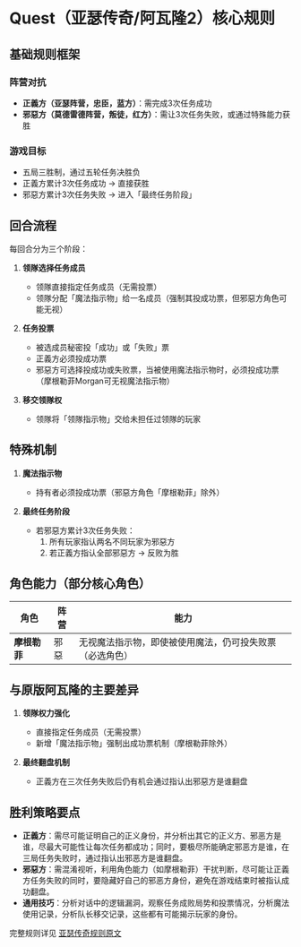 # Quest（亚瑟传奇/阿瓦隆2）核心规则

## 基础规则框架

### 阵营对抗
- **正義方（亚瑟阵营，忠臣，蓝方）**：需完成3次任务成功
- **邪惡方（莫德雷德阵营，叛徒，红方）**：需让3次任务失败，或通过特殊能力获胜

### 游戏目标
- 五局三胜制，通过五轮任务决胜负
- 正義方累计3次任务成功 → 直接获胜
- 邪惡方累计3次任务失败 → 进入「最终任务阶段」

## 回合流程
每回合分为三个阶段：
1. **领隊选择任务成员**
   - 领隊直接指定任务成员（无需投票）
   - 领隊分配「魔法指示物」给一名成员（强制其投成功票，但邪惡方角色可能无视）

2. **任务投票**
   - 被选成员秘密投「成功」或「失败」票
   - 正義方必须投成功票
   - 邪惡方可选择投成功或失败票，当被使用魔法指示物时，必须投成功票（摩根勒菲Morgan可无视魔法指示物）

3. **移交领隊权**
   - 领隊将「领隊指示物」交给未担任过领隊的玩家

## 特殊机制
1. **魔法指示物**
   - 持有者必须投成功票（邪惡方角色「摩根勒菲」除外）

2. **最终任务阶段**
   - 若邪惡方累计3次任务失败：
     1. 所有玩家指认两名不同玩家为邪惡方
     2. 若正義方指认全部邪惡方 → 反败为胜

## 角色能力（部分核心角色）
| 角色          | 阵营   | 能力                                                                 |
|---------------|--------|----------------------------------------------------------------------|
| **摩根勒菲**  | 邪惡   | 无视魔法指示物，即使被使用魔法，仍可投失败票（必选角色）                               |


## 与原版阿瓦隆的主要差异
1. **领隊权力强化**  
   - 直接指定任务成员（无需投票）  
   - 新增「魔法指示物」强制出成功票机制（摩根勒菲除外）  

3. **最终翻盘机制**  
   - 正義方在三次任务失败后仍有机会通过指认出邪惡方是谁翻盘  

## 胜利策略要点
- **正義方**：需尽可能证明自己的正义身份，并分析出其它的正义方、邪恶方是谁，尽最大可能性让每次任务都成功；同时，要极尽所能确定邪恶方是谁，在三局任务失败时，通过指认出邪恶方是谁翻盘。  
- **邪惡方**：需混淆视听，利用角色能力（如摩根勒菲）干扰判断，尽可能让正義方任务失败的同时，要隐藏好自己的邪恶方身份，避免在游戏结束时被指认成功翻盘。  
- **通用技巧**：分析对话中的逻辑漏洞，观察任务成败局势和投票情况，分析魔法使用记录，分析队长移交记录，这些都有可能揭示玩家的身份。  

完整规则详见 [亚瑟传奇规则原文](https://andyventure.com/boardgame-quest/) 